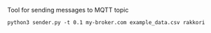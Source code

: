 Tool for sending messages to MQTT topic 

    python3 sender.py -t 0.1 my-broker.com example_data.csv rakkori
